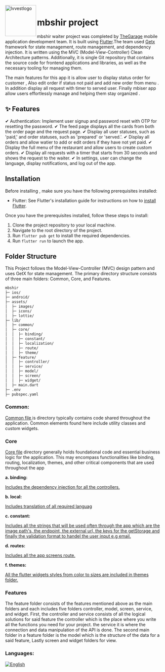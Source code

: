 <img align="left" width="100" height="full" src="https://www3.0zz0.com/2023/10/12/08/683415928.png" alt="Ivvestlogo" >

# mbshir project

mbshir waiter project was completed by <a href="https://thegarage.sa">TheGarage</a>
 mobile application development team. It is built using <a href="https://docs.flutter.dev/get-started/install"> Flutter</a>.The team used <a href="https://pub.dev/packages/get">Getx</a> framework for state management, route management, and dependency injection. It is written using the MVC (Model-View-Controller) Clean Architecture patterns. Additionally, it is single Git repository that contains the source code for frontend applications and libraries, as well as the necessary tooling for managing them.

 
The main features for this app it is allow user to display status order for customer , Also edit order if status not paid and add new order from menu . In addition display all request with timer to served user. Finally mbiser app allow users effortlessly manage and helping them stay organized .


## ✨ Features
✔ Authentication: Implement user signup and password reset with OTP for resetting the password.
✔ The feed page displays all the cards from both the order page and the request page.
✔ Display all user statuses, such as 'paid,' and order statuses, such as 'prepared' or 'served.'.
✔ Display all orders and allow watier to add or edit orders if they have not yet paid.
✔ Display the full menu of the restaurant and allow users to create custom orders.
✔ Display all requests with a timer that starts from 30 seconds and shows the request to the waiter.
✔ In settings, user can change the language, display notifications, and log out of the app.

## Installation 

Before installing , make sure you have the following prerequisites installed:

- Flutter: See Flutter's installation guide for instructions on how to <a href="https://docs.flutter.dev/get-started/install">install Flutter</a>.

Once you have the prerequisites installed, follow these steps to install:

1. Clone the project repository to your local machine.
2. Navigate to the root directory of the project.
3. Run `flutter pub get` to install the required dependencies.
4. Run `flutter run` to launch the app.




## Folder Structure

This Project follows the Model-View-Controller (MVC) design pattern and uses GetX for state management. The primary directory structure consists of three main folders: Common, Core, and Features.

```bash
mbshir
├─ ios/
├─ android/
├─ assets/
│  ├─ images/
│  ├─ icons/
│  ├─ lottie/
├─ lib/
│  ├─ common/
│  ├─ core/
│  │  ├─ binding/
│  │  ├─ constant/
│  │  ├─ localization/
│  │  ├─ route/
│  │  ├─ theme/
│  ├─ feature/
│  │  ├─ controller/
│  │  ├─ service/
│  │  ├─ model/
│  │  ├─ screen/
│  │  ├─ widget/
│  ├─ main.dart
├─ .env
├─ pubspec.yaml


```
### Common:

 <a href="https://github.com/The-Garage-Tech-Team/mbshir/tree/ba8951b81e92183d62e80e72675f5c24207888df/lib/common"> Common file </a> is directory typically contains code shared throughout the application. Common elements found here include utility classes and custom widgets.


### Core

 <a href="https://github.com/The-Garage-Tech-Team/mbshir/tree/ba8951b81e92183d62e80e72675f5c24207888df/lib/core">Core file</a> directory generally holds foundational code and essential business logic for the application. This may encompass functionalities like binding, routing, localization, themes, and other critical components that are used throughout the app 


**a. binding:**

<a href="https://github.com/The-Garage-Tech-Team/mbshir/tree/ba8951b81e92183d62e80e72675f5c24207888df/lib/core/binding">Includes the dependency injection for all the controllers.</a>

**b. local:**

<a href="https://github.com/The-Garage-Tech-Team/mbshir/tree/ba8951b81e92183d62e80e72675f5c24207888df/lib/core/localization">Includes translation of all required languag</a>

**c. constant:**

<a href="https://github.com/The-Garage-Tech-Team/mbshir/tree/ba8951b81e92183d62e80e72675f5c24207888df/lib/core/constant">Includes all the strings that will be used often through the app which are the image path's, the endpoint, the external url, the keys for the getStorage and finally the validation format to handel the user input e.g email.</a>

**d. routes:**

<a href="https://github.com/The-Garage-Tech-Team/mbshir/tree/ba8951b81e92183d62e80e72675f5c24207888df/lib/core/route">Includes all the app screens route.</a>

**f. themes:**

<a href="https://github.com/The-Garage-Tech-Team/mbshir/tree/ba8951b81e92183d62e80e72675f5c24207888df/lib/core/theme">All the flutter widgets styles from color to sizes are included in themes folder.</a>


### Features

The feature folder consists of the features mentioned above as the main folders and each includes five folders controller,
model, screen, service, and widget. First, the controller and service consists of all the logical solutions for said feature the controller which is the place where you write all the functions you need for your project.
the service it is where the connection and data manipulation of the API is done. The second main folder in a feature folder 
is the model which is the structure of the data for a said feature, Lastly screen and widget folders for view.





### Languages:
[![English](https://img.shields.io/badge/Language-English-purple?style=for-the-badge)](README.md)



